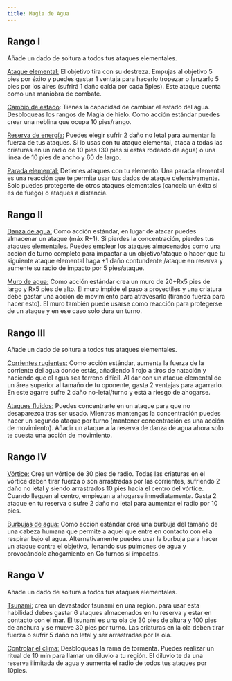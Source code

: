 ```yaml
---
title: Magia de Agua
---
```


## Rango I 

Añade un dado de soltura a todos tus ataques elementales.

<u>Ataque elemental:</u> El objetivo tira con su destreza. Empujas al objetivo 5 pies por éxito y puedes gastar 1 ventaja para hacerlo tropezar o lanzarlo 5 pies por los aires (sufrirá 1 daño caída por cada 5pies). Este ataque cuenta como una maniobra de combate.

<u>Cambio de estado</u>: Tienes la capacidad de cambiar el estado del agua. Desbloqueas los rangos de Magia de hielo. Como acción estándar puedes crear una neblina que ocupa 10 pies/rango.

<u>Reserva de energía:</u> Puedes elegir sufrir 2 daño no letal para aumentar la fuerza de tus ataques.  Si lo usas con tu ataque elemental, ataca a todas las criaturas en un radio de 10 pies (30 pies si estás rodeado de agua) o una línea de 10 pies de ancho y 60 de largo.

<u>Parada elemental:</u> Detienes ataques con tu elemento. Una parada elemental es una reacción que te permite usar tus dados de ataque defensivamente. Solo puedes protegerte de otros ataques elementales (cancela un éxito si es de fuego) o ataques a distancia.

## Rango II

<u>Danza de agua:</u> Como acción estándar, en lugar de atacar puedes almacenar un ataque (máx R+1). Si pierdes la concentración, pierdes tus ataques elementales. Puedes emplear los ataques almacenados como una acción de turno completo para impactar a un objetivo/ataque o hacer que tu siguiente ataque elemental haga +1 daño contundente /ataque en reserva y aumente su radio de impacto por 5 pies/ataque.

<u>Muro de agua:</u> Como acción estándar crea un muro de 20+Rx5 pies de largo y Rx5 pies de alto. El muro impide el paso a proyectiles y una criatura debe gastar una acción de movimiento para atravesarlo (tirando fuerza para hacer esto). El muro también puede usarse como reacción para protegerse de un ataque y en ese caso solo dura un turno.

## Rango III

Añade un dado de soltura a todos tus ataques elementales.

<u>Corrientes rugientes:</u> Como acción estándar, aumenta la fuerza de la corriente del agua donde estás, añadiendo 1 rojo a tiros de natación y haciendo que el agua sea terreno difícil. Al dar con un ataque elemental de un área superior al tamaño de tu oponente, gasta 2 ventajas para agarrarlo. En este agarre sufre 2 daño no-letal/turno y está a riesgo de ahogarse.

<u>Ataques fluidos:</u> Puedes concentrarte en un ataque para que no desaparezca tras ser usado. Mientras mantengas la concentración puedes hacer un segundo ataque por turno (mantener concentración es una acción de movimiento). Añadir un ataque a la reserva de danza de agua ahora solo te cuesta una acción de movimiento. 

## Rango IV

<u>Vórtice:</u> Crea un vórtice de 30 pies de radio. Todas las criaturas en el vórtice deben tirar fuerza o son arrastradas por las corrientes, sufriendo 2 daño no letal y siendo arrastrados 10 pies hacia el centro del vórtice. Cuando lleguen al centro, empiezan a ahogarse inmediatamente. Gasta 2 ataque en tu reserva o sufre 2 daño no letal para aumentar el radio por 10 pies.

<u>Burbujas de agua:</u> Como acción estándar crea una burbuja del tamaño de una cabeza humana que permite a aquel que entre en contacto con ella respirar bajo el agua. Alternativamente puedes usar la burbuja para hacer un ataque contra el objetivo, llenando sus pulmones de agua y provocándole ahogamiento en Co turnos si impactas.

## Rango V

Añade un dado de soltura a todos tus ataques elementales.

<u>Tsunami:</u> crea un devastador tsunami en una región. para usar esta habilidad debes gastar 6 ataques almacenados en tu reserva y estar en contacto con el mar. El tsunami es una ola de 30 pies de altura y 100 pies de anchura y se mueve 30 pies por turno. Las criaturas en la ola deben tirar fuerza o sufrir 5 daño no letal y ser arrastradas por la ola.

<u>Controlar el clima:</u> Desbloqueas la rama de tormenta. Puedes realizar un ritual de 10 min para llamar un diluvio a tu región. El diluvio te da una reserva ilimitada de agua y aumenta el radio de todos tus ataques por 10pies.

